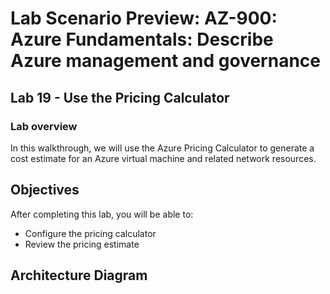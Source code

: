 # Lab Scenario Preview: AZ-900: Azure Fundamentals: Describe Azure management and governance

## Lab 19 - Use the Pricing Calculator

### Lab overview

In this walkthrough, we will use the Azure Pricing Calculator to generate a cost estimate for an Azure virtual machine and related network resources.

## Objectives

After completing this lab, you will be able to:

- Configure the pricing calculator
- Review the pricing estimate

## Architecture Diagram
